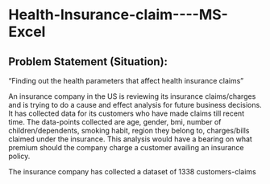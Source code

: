 # Health-Insurance-claim----MS-Excel

## Problem Statement (Situation):
“Finding out the health parameters that affect health insurance claims”

An insurance company in the US is reviewing its insurance claims/charges and is trying to do a cause
and effect analysis for future business decisions. It has collected data for its customers who have
made claims till recent time. The data-points collected are age, gender, bmi, number of
children/dependents, smoking habit, region they belong to, charges/bills claimed under the
insurance. This analysis would have a bearing on what premium should the company charge a
customer availing an insurance policy.

The insurance company has collected a dataset of 1338 customers-claims

